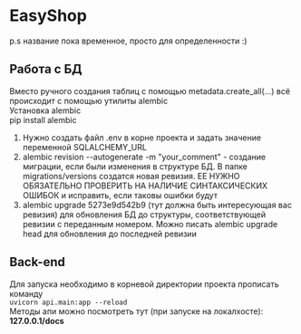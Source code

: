 # EasyShop
p.s название пока временное, просто для определенности :)

## Работа с БД
Вместо ручного создания таблиц с помощью metadata.create_all(...) всё
происходит с помощью утилиты alembic <br/>
Установка alembic <br/>
pip install alembic

1. Нужно создать файл .env в корне проекта и задать значение переменной
SQLALCHEMY_URL
2. alembic revision --autogenerate -m "your_comment" - создание миграции, если
были изменения в структуре БД. В папке migrations/versions создатся новая ревизия.
ЕЕ НУЖНО ОБЯЗАТЕЛЬНО ПРОВЕРИТЬ НА НАЛИЧИЕ СИНТАКСИЧЕСКИХ ОШИБОК и исправить, если таковы ошибки будут
3. alembic upgrade 5273e9d542b9 (тут должна быть интересующая вас ревизия) для обновления БД до структуры, 
соответствующей ревизии с переданным номером. Можно писать alembic upgrade head
для обновления до последней ревизии

## Back-end
Для запуска необходимо в корневой директории проекта прописать команду <br/>
<code>uvicorn api.main:app --reload</code><br/>
Методы апи можно посмотреть тут (при запуске на локалхосте): <b>127.0.0.1/docs</b>
